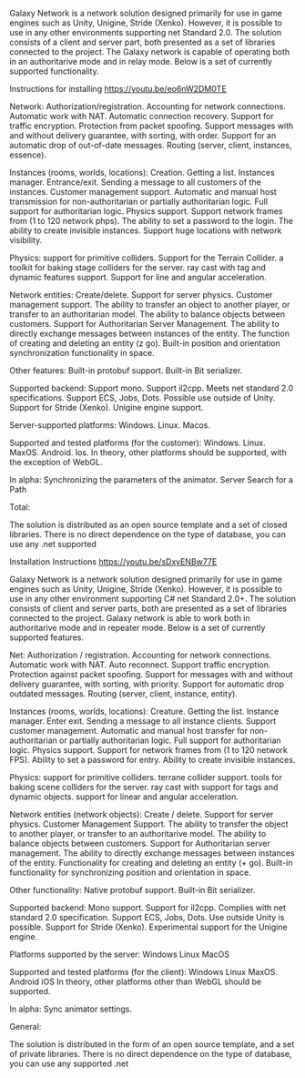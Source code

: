 Galaxy Network is a network solution designed primarily for use in game engines such as Unity, Unigine, Stride (Xenko). However, it is possible to use in any other environments supporting net Standard 2.0.
The solution consists of a client and server part, both presented as a set of libraries connected to the project. The Galaxy network is capable of operating both in an authoritarive mode and in relay mode. Below is a set of currently supported functionality.

Instructions for installing https://youtu.be/eo6nW2DM0TE

Network: Authorization/registration. Accounting for network connections. Automatic work with NAT. Automatic connection recovery. Support for traffic encryption. Protection from packet spoofing. Support messages with and without delivery guarantee, with sorting, with order. Support for an automatic drop of out-of-date messages. Routing (server, client, instances, essence).

Instances (rooms, worlds, locations): Creation. Getting a list. Instances manager. Entrance/exit. Sending a message to all customers of the instances. Customer management support. Automatic and manual host transmission for non-authoritarian or partially authoritarian logic. Full support for authoritarian logic. Physics support. Support network frames from (1 to 120 network phps). The ability to set a password to the login. The ability to create invisible instances. Support huge locations with network visibility.

Physics: support for primitive colliders. Support for the Terrain Collider. a toolkit for baking stage colliders for the server. ray cast with tag and dynamic features support. Support for line and angular acceleration.

Network entities: Create/delete. Support for server physics. Customer management support. The ability to transfer an object to another player, or transfer to an authoritarian model. The ability to balance objects between customers. Support for Authoritarian Server Management. The ability to directly exchange messages between instances of the entity. The function of creating and deleting an entity (z go). Built-in position and orientation synchronization functionality in space.

Other features: Built-in protobuf support. Built-in Bit serializer.

Supported backend: Support mono. Support il2cpp. Meets net standard 2.0 specifications. Support ECS, Jobs, Dots. Possible use outside of Unity. Support for Stride (Xenko). Unigine engine support.

Server-supported platforms: Windows. Linux. Macos.

Supported and tested platforms (for the customer): Windows. Linux. MaxOS. Android. Ios. In theory, other platforms should be supported, with the exception of WebGL.

In alpha: Synchronizing the parameters of the animator. Server Search for a Path

Total:

The solution is distributed as an open source template and a set of closed libraries. There is no direct dependence on the type of database, you can use any .net supported

Installation Instructions https://youtu.be/sDxyENBw77E

Galaxy Network is a network solution designed primarily for use in game engines such as Unity, Unigine, Stride (Xenko). However, it is possible to use in any other environment supporting C# net Standard 2.0+. The solution consists of client and server parts, both are presented as a set of libraries connected to the project. Galaxy network is able to work both in authoritarive mode and in repeater mode. Below is a set of currently supported features.

Net: Authorization / registration. Accounting for network connections. Automatic work with NAT. Auto reconnect. Support traffic encryption. Protection against packet spoofing. Support for messages with and without delivery guarantee, with sorting, with priority. Support for automatic drop outdated messages. Routing (server, client, instance, entity).

Instances (rooms, worlds, locations): Creature. Getting the list. Instance manager. Enter exit. Sending a message to all instance clients. Support customer management. Automatic and manual host transfer for non-authoritarian or partially authoritarian logic. Full support for authoritarian logic. Physics support. Support for network frames from (1 to 120 network FPS). Ability to set a password for entry. Ability to create invisible instances.

Physics: support for primitive colliders. terrane collider support. tools for baking scene colliders for the server. ray cast with support for tags and dynamic objects. support for linear and angular acceleration.

Network entities (network objects): Create / delete. Support for server physics. Customer Management Support. The ability to transfer the object to another player, or transfer to an authoritarive model. The ability to balance objects between customers. Support for Authoritarian server management. The ability to directly exchange messages between instances of the entity. Functionality for creating and deleting an entity (+ go). Built-in functionality for synchronizing position and orientation in space.

Other functionality: Native protobuf support. Built-in Bit serializer.

Supported backend: Mono support. Support for il2cpp. Complies with net standard 2.0 specification. Support ECS, Jobs, Dots. Use outside Unity is possible. Support for Stride (Xenko). Experimental support for the Unigine engine.

Platforms supported by the server: Windows Linux MacOS

Supported and tested platforms (for the client): Windows Linux MaxOS. Android iOS In theory, other platforms other than WebGL should be supported.

In alpha: Sync animator settings.

General:

The solution is distributed in the form of an open source template, and a set of private libraries. There is no direct dependence on the type of database, you can use any supported .net
